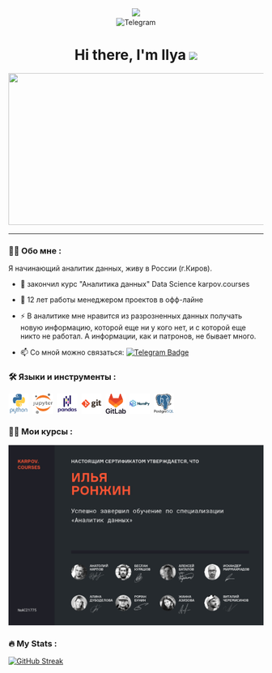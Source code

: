 <div id="header" align="center">
  <img src="https://media.giphy.com/media/M9gbBd9nbDrOTu1Mqx/giphy.gif" width="100"/>
</div>

<div align="center"
  <a href="@I_Ronzhin">
    <img src="https://img.shields.io/badge/Telegram-blue?style=for-the-badge&logo=telegram&logoColor=white" alt="Telegram"/>
  </a>
</div>

<div id="header" >
  <h1 align="center"> 
    Hi there, I'm Ilya
    <img src="https://github.com/blackcater/blackcater/raw/main/images/Hi.gif" height="32"/>
  </h1>
</div>

<div align="center">
  <img src="https://media.giphy.com/media/dWesBcTLavkZuG35MI/giphy.gif" width="600" height="300"/>
</div>

---

### :man_technologist: Обо мне :
Я начинающий аналитик данных, живу в России (г.Киров). 
- :telescope: закончил курс "Аналитика данных" Data Science karpov.courses

- :seedling: 12 лет работы менеджером проектов в офф-лайне

- :zap: В аналитике мне нравится из разрозненных данных получать новую информацию, которой еще ни у кого нет, и с которой еще никто не работал. А информации, как и патронов, не бывает много.

- :mailbox: Со мной можно связаться: [![Telegram Badge](https://img.shields.io/badge/-Telegram-blue?style=flat&logo=telegram&logoColor=white)](@I_Ronzhin)
  
### :hammer_and_wrench: Языки и инструменты :
<div>
   <img src="https://github.com/devicons/devicon/blob/master/icons/python/python-original-wordmark.svg" title="python" alt="python" width="40" height="40"/>&nbsp;
  <img src="https://github.com/devicons/devicon/blob/master/icons/jupyter/jupyter-original-wordmark.svg" title="jupyter" alt="jupyter" width="40" height="40"/>&nbsp;
  <img src="https://github.com/devicons/devicon/blob/master/icons/pandas/pandas-original-wordmark.svg" title="pandas" alt="pandas" width="40" height="40"/>&nbsp;
  <img src="https://github.com/devicons/devicon/blob/master/icons/git/git-original-wordmark.svg" title="git" alt="git" width="40" height="40"/>&nbsp;
  <img src="https://github.com/devicons/devicon/blob/master/icons/gitlab/gitlab-original-wordmark.svg" title="gitlab" alt="gitlab" width="40" height="40"/>&nbsp;
  <img src="https://github.com/devicons/devicon/blob/master/icons/numpy/numpy-original-wordmark.svg" title="numpy" alt="numpy" width="40" height="40"/>&nbsp;
  <img src="https://github.com/devicons/devicon/blob/master/icons/postgresql/postgresql-original-wordmark.svg" title="postgresql" alt="postgresql" width="40" height="40"/>&nbsp;

  </div>

### :man_student: Мои курсы :
![Сертфикат: Аналитик Данных. Karpov.Courses](https://github.com/ronzhin-i/ronzhin-i/blob/main/Karpov_courses.jpg)

### :fire: My Stats :
<a href="https://git.io/streak-stats"><img src="http://github-readme-streak-stats.herokuapp.com?user=ronzhin-i&hide_border=true" alt="GitHub Streak" /></a>
